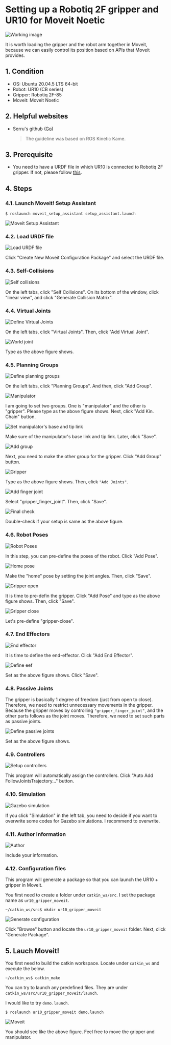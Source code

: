 # Setting up a Robotiq 2F gripper and UR10 for Moveit Noetic

![Working image](../../Images/Moveit_setup/UR10_with_Rootiq_2F-85.png)

It is worth loading the gripper and the robot arm together in Moveit, because we can easily control its position based on APIs that Moveit provides.

## 1. Condition
- OS: Ubuntu 20.04.5 LTS 64-bit
- Robot: UR10 (CB series)
- Gripper: Robotiq 2F-85
- Moveit: Moveit Noetic

## 2. Helpful websites
- Serru's github ([Go](https://serru.github.io/MultiCobot-UR10-Gripper/docs/moveit-one/))
    > The guideline was based on ROS Kinetic Kame.

## 3. Prerequisite
- You need to have a URDF file in which UR10 is connected to Robotiq 2F gripper. If not, please follow [this](./Create_URDF.md).

## 4. Steps
### 4.1. Launch Moveit! Setup Assistant
```console
$ roslaunch moveit_setup_assistant setup_assistant.launch
```

![Moveit Setup Assistant](../../Images/Moveit_setup/01_MoveIt_Setup_Assistant.png)

### 4.2. Load URDF file
![Load URDF file](../../Images/Moveit_setup/02_Load_urdf.png)

Click "Create New Moveit Configuration Package" and select the URDF file.

### 4.3. Self-Collisions
![Self collisions](../../Images/Moveit_setup/03_Self-Collision_Checking.png)

On the left tabs, click "Self Collisions". On its bottom of the window, click "linear view", and click "Generate Collision Matrix".

### 4.4. Virtual Joints
![Define Virtual Joints](../../Images/Moveit_setup/04_Define_Virtual_Joints.png)

On the left tabs, click "Virtual Joints". Then, click "Add Virtual Joint".

![World joint](../../Images/Moveit_setup/05_world_joint.png)

Type as the above figure shows.

### 4.5. Planning Groups
![Define planning groups](../../Images/Moveit_setup/06_Define_Planning_Groups.png)

On the left tabs, click "Planning Groups". And then, click "Add Group".

![Manipulator](../../Images/Moveit_setup/07_Manipulator.png)

I am going to set two groups. One is "manipulator" and the other is "gripper". Please type as the above figure shows. Next, click "Add Kin. Chain" button.

![Set manipulator's base and tip link](../../Images/Moveit_setup/08_Set_base_and_tip_link_manipulator.png)

Make sure of the manipulator's base link and tip link. Later, click "Save".

![Add group](../../Images/Moveit_setup/09_Add_Group.png)

Next, you need to make the other group for the gripper. Click "Add Group" button.

![Gripper](../../Images/Moveit_setup/10_Gripper.png)

Type as the above figure shows. Then, click ``"Add Joints"``.

![Add finger joint](../../Images/Moveit_setup/11_Add_gripper_finger_joint.png)

Select "gripper_finger_joint". Then, click "Save".

![Final check](../../Images/Moveit_setup/12_Define_Planning_Groups_final.png)

Double-check if your setup is same as the above figure.

### 4.6. Robot Poses

![Robot Poses](../../Images/Moveit_setup/12_Define_Planning_Groups_final.png)

In this step, you can pre-define the poses of the robot. Click "Add Pose".

![Home pose](../../Images/Moveit_setup/13_Home_pose.png)

Make the "home" pose by setting the joint angles. Then, click "Save".

![Gripper open](../../Images/Moveit_setup/14_gripper_open.png)

It is time to pre-defin the gripper. Click "Add Pose" and type as the above figure shows. Then, click "Save".

![Gripper close](../../Images/Moveit_setup/15_gripper_close.png)

Let's pre-define "gripper-close".

### 4.7. End Effectors
![End effector](../../Images/Moveit_setup/16_End_effectors.png)

It is time to define the end-effector. Click "Add End Effector".

![Define eef](../../Images/Moveit_setup/17_Define_end_effectors.png)

Set as the above figure shows. Click "Save".

### 4.8. Passive Joints
The gripper is basically 1 degree of freedom (just from open to close). Therefore, we need to restrict unnecessary movements in the gripper. Because the gripper moves by controlling ``"gripper_finger_joint"``, and the other parts follows as the joint moves. Therefore, we need to set such parts as passive joints.

![Define passive joints](../../Images/Moveit_setup/18_Define_passive_joints.png)

Set as the above figure shows.

### 4.9. Controllers
![Setup controllers](../../Images/Moveit_setup/19_Setup_Controllers.png)

This program will automatically assign the controllers. Click "Auto Add FollowJointsTrajectory..." button.

### 4.10. Simulation
![Gazebo simulation](../../Images/Moveit_setup/20_Gazebo_Simulation.png)

If you click "Simulation" in the left tab, you need to decide if you want to overwrite some codes for Gazebo simulations. I recommend to overwrite.

### 4.11. Author Information
![Author](../../Images/Moveit_setup/21_Author.png)

Include your information.

### 4.12. Configuration files
This program will generate a package so that you can launch the UR10 + gripper in Moveit. 

You first need to create a folder under ``catkin_ws/src``. I set the package name as ``ur10_gripper_moveit``.

```console
~/catkin_ws/src$ mkdir ur10_gripper_moveit
```

![Generate configuration](../../Images/Moveit_setup/22_Generate_configuration.png)

Click "Browse" button and locate the ``ur10_gripper_moveit`` folder. Next, click "Generate Package".

## 5. Lauch Moveit!
You first need to build the catkin workspace.
Locate under ``catkin_ws`` and execute the below.

```console
~/catkin_ws$ catkin_make
```

You can try to launch any predefined files. They are under ``catkin_ws/src/ur10_gripper_moveit/launch``.

I would like to try ``demo.launch``.

```console
$ roslaunch ur10_gripper_moveit demo.launch
```

![Moveit](../../Images/Moveit_setup/23_Moveit.png)

You should see like the above figure. Feel free to move the gripper and manipulator.
